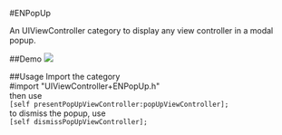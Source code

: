 #ENPopUp

An UIViewController category to display any view controller in a modal popup.

##Demo
![](http://i.imgur.com/5bEyYGL.gif)


##Usage
Import the category <br />
    #import "UIViewController+ENPopUp.h" 
    <br />
then use <br />
    `[self presentPopUpViewController:popUpViewController];` <br />
to dismiss the popup, use <br />
    `[self dismissPopUpViewController];` <br />
